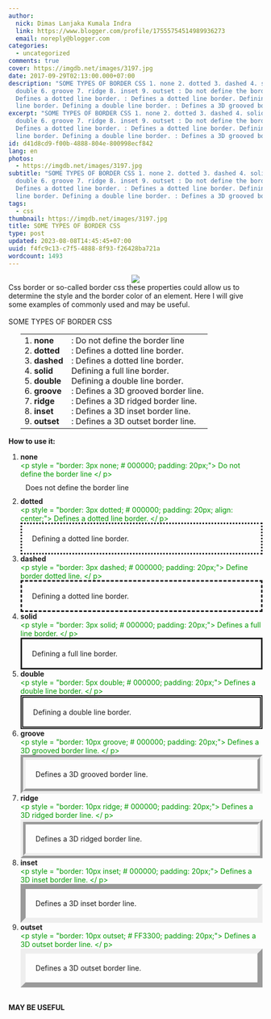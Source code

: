 ```yaml
---
author:
  nick: Dimas Lanjaka Kumala Indra
  link: https://www.blogger.com/profile/17555754514989936273
  email: noreply@blogger.com
categories:
  - uncategorized
comments: true
cover: https://imgdb.net/images/3197.jpg
date: 2017-09-29T02:13:00.000+07:00
description: "SOME TYPES OF BORDER CSS 1. none 2. dotted 3. dashed 4. solid 5.
  double 6. groove 7. ridge 8. inset 9. outset : Do not define the border line :
  Defines a dotted line border. : Defines a dotted line border. Defining a full
  line border. Defining a double line border. : Defines a 3D grooved border li"
excerpt: "SOME TYPES OF BORDER CSS 1. none 2. dotted 3. dashed 4. solid 5.
  double 6. groove 7. ridge 8. inset 9. outset : Do not define the border line :
  Defines a dotted line border. : Defines a dotted line border. Defining a full
  line border. Defining a double line border. : Defines a 3D grooved border li"
id: d41d8cd9-f00b-4888-804e-800998ecf842
lang: en
photos:
  - https://imgdb.net/images/3197.jpg
subtitle: "SOME TYPES OF BORDER CSS 1. none 2. dotted 3. dashed 4. solid 5.
  double 6. groove 7. ridge 8. inset 9. outset : Do not define the border line :
  Defines a dotted line border. : Defines a dotted line border. Defining a full
  line border. Defining a double line border. : Defines a 3D grooved border li"
tags:
  - css
thumbnail: https://imgdb.net/images/3197.jpg
title: SOME TYPES OF BORDER CSS
type: post
updated: 2023-08-08T14:45:45+07:00
uuid: f4fc9c13-c7f5-4888-8f93-f26428ba721a
wordcount: 1493
---
```


<div class="separator" style="clear: both; text-align: center;"><a href="https://imgdb.net/images/3197.jpg" imageanchor="1" style="margin-left: 1em; margin-right: 1em;" rel="noopener noreferer nofollow"><img border="0" data-original-height="229" data-original-width="220" src="https://imgdb.net/images/3197.jpg"></a></div>Css border or so-called border css these properties could allow us to determine the style and the border color of an element. Here I will give some examples of commonly used and may be useful.<br><br>SOME TYPES OF BORDER CSS <br><ul><table border="0"><tbody><tr><td>1. <b>none</b> <br>2. <b>dotted</b> <br>3. <b>dashed</b> <br>4. <b>solid</b> <br>5. <b>double</b> <br>6. <b>groove</b> <br>7. <b>ridge</b> <br>8. <b>inset</b> <br>9. <b>outset</b> </td><td>: Do not define the border line <br>: Defines a dotted line border. <br>: Defines a dotted line border. <br>Defining a full line border. <br>Defining a double line border. <br>: Defines a 3D grooved border line. <br>: Defines a 3D ridged border line. <br>: Defines a 3D inset border line. <br>: Defines a 3D outset border line. </td></tr></tbody></table></ul><b>How to use it:</b> <br><ol><li> <b>none</b> </li><span style="color: #009900;">&lt;p style = "border: 3px none; # 000000; padding: 20px;"&gt; Do not define the border line &lt;/ p&gt;</span> <div style="border: 3px none; padding: 10px;">Does not define the border line </div><li> <b>dotted</b> </li><span style="color: #009900;">&lt;p style = "border: 3px dotted; # 000000; padding: 20px; align: center;"&gt; Defines a dotted line border. &lt;/ p&gt;</span> <div style="border: 3px dotted; padding: 20px;">Defining a dotted line border. </div><li> <b>dashed</b> </li><span style="color: #009900;">&lt;p style = "border: 3px dashed; # 000000; padding: 20px;"&gt; Define border dotted line. &lt;/ p&gt;</span> <div style="border: 3px dashed; padding: 20px;">Defining a dotted line border. </div><li> <b>solid</b> </li><span style="color: #009900;">&lt;p style = "border: 3px solid; # 000000; padding: 20px;"&gt; Defines a full line border. &lt;/ p&gt;</span> <div style="border: 3px solid; padding: 20px;">Defining a full line border. </div><li> <b>double</b> </li><span style="color: #009900;">&lt;p style = "border: 5px double; # 000000; padding: 20px;"&gt; Defines a double line border. &lt;/ p&gt;</span> <div style="border: 5px double; padding: 20px;">Defining a double line border. </div><li> <b>groove</b> </li><span style="color: #009900;">&lt;p style = "border: 10px groove; # 000000; padding: 20px;"&gt; Defines a 3D grooved border line. &lt;/ p&gt;</span> <div style="border: 10px groove; padding: 20px;">Defines a 3D grooved border line. </div><li> <b>ridge</b> </li><span style="color: #009900;">&lt;p style = "border: 10px ridge; # 000000; padding: 20px;"&gt; Defines a 3D ridged border line. &lt;/ p&gt;</span> <div style="border: 10px ridge; padding: 20px;">Defines a 3D ridged border line. </div><li> <b>inset</b> </li><span style="color: #009900;">&lt;p style = "border: 10px inset; # 000000; padding: 20px;"&gt; Defines a 3D inset border line. &lt;/ p&gt;</span> <div style="border: 10px inset; padding: 20px;">Defines a 3D inset border line. </div><li> <b>outset</b> </li><span style="color: #009900;">&lt;p style = "border: 10px outset; # FF3300; padding: 20px;"&gt; Defines a 3D outset border line. &lt;/ p&gt;</span> <div style="border: 10px outset; padding: 20px;">Defines a 3D outset border line. </div></ol><br><b>MAY BE USEFUL</b>